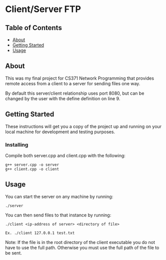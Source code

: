 # Client/Server FTP

## Table of Contents

- [About](#about)
- [Getting Started](#getting_started)
- [Usage](#usage)

## About <a name = "about"></a>

This was my final project for CS371 Network Programming that provides remote access from a client to a server for sending files one way.

By default this server/client relationship uses port 8080, but can be changed by the user with the define definition on line 9.

## Getting Started <a name = "getting_started"></a>

These instructions will get you a copy of the project up and running on your local machine for development and testing purposes.

### Installing

Compile both server.cpp and client.cpp with the following:


```
g++ server.cpp -o server
g++ client.cpp -o client
```

## Usage <a name = "usage"></a>

You can start the server on any machine by running:
```
./server
```

You can then send files to that instance by running:
```
./client <ip-address of server> <directory of file>

Ex. ./client 127.0.0.1 test.txt
```
Note: If the file is in the root directory of the client executable you do not have to use the full path. Otherwise you must use the full path of the file to be sent.
